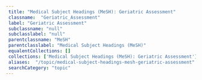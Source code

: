 ```yaml
--- 
 title: "Medical Subject Headings (MeSH): Geriatric Assessment" 
 classname:  "Geriatric_Assessment" 
 label: "Geriatric Assessment" 
 subclassname: "null" 
 subclasslabel: "null" 
 parentclassname: "MeSH" 
 parentclasslabel: "Medical Subject Headings (MeSH)" 
 equalentCollections: [] 
 collections: ['Medical Subject Headings (MeSH): Geriatric Assessment']
 aliases:  "/topic/medical-subject-headings-mesh-geriatric-assessment"  
 searchCategory: "topic" 
---
```

